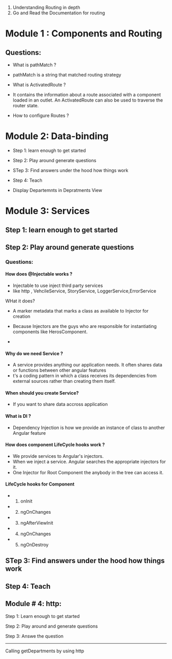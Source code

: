1. Understanding Routing in depth
2. Go and Read the Documentation for routing


# Module 1 : Components and Routing

## Questions:

- What is pathMatch ?
- pathMatch is a string that matched routing strategy

- What is ActivatedRoute ?
- It contains the information about a route associated with a component
loaded in an outlet. An ActivatedRoute can also be used to traverse
the router state.

- How to configure Routes ?

# Module 2: Data-binding

- Step 1: learn enough to get started
- Step 2: Play around generate questions
- STep 3: Find answers under the hood how things work
- Step 4: Teach

- Display Departemnts in Depratments View

# Module 3: Services

## Step 1: learn enough to get started

## Step 2: Play around generate questions
 
 
 ### Questions:
 
#### How does @Injectable works ?
 
 - Injectable to use inject third party services
 - like http , VehcileService, StoryService, LoggerService,ErrorService
 
  WHat it does?
 
 - A marker metadata that marks a class as available to Injector
 for creation
 
 - Because Injectors are the guys who are responsible for instantiating
 components like HerosComponent.
 
 - 
 
 #### Why do we need Service ?
  
  - A service provides anything our application needs. 
  It often shares data or functions between other angular 
  features
  - t's a coding pattern in which a class receives its dependencies from external sources rather than creating them itself.
  
  
 #### When should you create Service?
 
  - If you want to share data accross application 
 
 #### What is DI ?
 
 - Dependency Injection is how we provide an instance of class
 to another Angular feature
 
 
 #### How does component LifeCycle hooks work ?
 
  - We provide services to Angular's injectors.
  - When we inject a service. Angular searches the appropriate
  injectors for it.
  - One Injector for Root Component the anybody in the tree can 
  access it.
  
 
 #### LifeCycle hooks for Component
  
  - 1. onInit
  - 2. ngOnChanges
  - 3. ngAfterViewInit
  - 4. ngOnChanges
  - 5. ngOnDestroy 
 
## STep 3: Find answers under the hood how things work


## Step 4: Teach

## Module # 4: http:


Step 1: Learn enough to get started

Step 2: Play around and generate questions

Step 3: Answe the question


-----
Calling getDepartments by using http